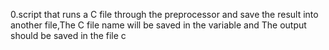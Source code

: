 0.script that runs a C file through the preprocessor and save the result into another file,The C file name will be saved in the variable  and The output should be saved in the file c
